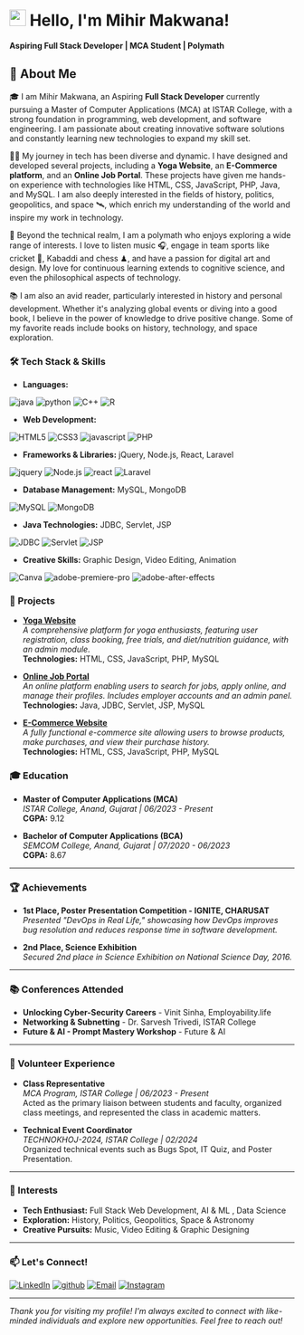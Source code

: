 # <img src="https://media.giphy.com/media/hvRJCLFzcasrR4ia7z/giphy.gif" width="29px" height="29px"> Hello, I'm Mihir Makwana!

**Aspiring Full Stack Developer | MCA Student | Polymath**

## 🚀 About Me

🎓 I am Mihir Makwana, an Aspiring **Full Stack Developer** currently pursuing a Master of Computer Applications (MCA) at ISTAR College, with a strong foundation in programming, web development, and software engineering. I am passionate about creating innovative software solutions and constantly learning new technologies to expand my skill set.

👨‍💻 My journey in tech has been diverse and dynamic. I have designed and developed several projects, including a **Yoga Website**, an **E-Commerce platform**, and an **Online Job Portal**. These projects have given me hands-on experience with technologies like HTML, CSS, JavaScript, PHP, Java, and MySQL. I am also deeply interested in the fields of history, politics, geopolitics, and space 🛰, which enrich my understanding of the world and inspire my work in technology.

🎸 Beyond the technical realm, I am a polymath who enjoys exploring a wide range of interests. I love to listen music 🎧, engage in team sports like cricket 🏏, Kabaddi and chess ♟, and have a passion for digital art and design. My love for continuous learning extends to cognitive science, and even the philosophical aspects of technology.

📚 I am also an avid reader, particularly interested in history and personal development. Whether it's analyzing global events or diving into a good book, I believe in the power of knowledge to drive positive change. Some of my favorite reads include books on history, technology, and space exploration.


### 🛠️ Tech Stack & Skills

- **Languages:**

![java](https://img.shields.io/badge/java-3776AB?style=for-the-badge&logo=java&logoColor=white)
![python](https://img.shields.io/badge/Python-3776AB?style=for-the-badge&logo=python&logoColor=white)
![C++](https://img.shields.io/badge/C++-00599C?style=for-the-badge&logo=C++&logoColor=white)
![R](https://img.shields.io/badge/R-276DC3?style=for-the-badge&logo=R&logoColor=white)

- **Web Development:**

![HTML5](https://img.shields.io/badge/HTML5-E34F26?style=for-the-badge&logo=HTML5&logoColor=F7DF1E)
![CSS3](https://img.shields.io/badge/CSS3-1572B6?style=for-the-badge&logo=CSS3&logoColor=F7DF1E)
![javascript](https://img.shields.io/badge/JavaScript-323330?style=for-the-badge&logo=javascript&logoColor=F7DF1E)
![PHP](https://img.shields.io/badge/PHP-777BB4?style=for-the-badge&logo=PHP&logoColor=F7DF1E)

- **Frameworks & Libraries:** jQuery, Node.js, React, Laravel


![jquery](https://img.shields.io/badge/jQuery-0769AD?style=for-the-badge&logo=jquery&logoColor=white)
![Node.js](https://img.shields.io/badge/Node.js-5FA04E?style=for-the-badge&logo=Node.js&logoColor=F7DF1E)
![react](https://img.shields.io/badge/React-20232A?style=for-the-badge&logo=react&logoColor=61DAFB)
![Laravel](https://img.shields.io/badge/Laravel-FF2D20?style=for-the-badge&logo=Laravel&logoColor=F7DF1E)


- **Database Management:** MySQL, MongoDB

![MySQL](https://img.shields.io/badge/MySQL-4479A1?style=for-the-badge&logo=MySQL&logoColor=F7DF1E)
![MongoDB](https://img.shields.io/badge/MongoDB-47A248?style=for-the-badge&logo=MongoDB&logoColor=F7DF1E)


- **Java Technologies:** JDBC, Servlet, JSP

![JDBC](https://img.shields.io/badge/JDBC-FF2D20?style=for-the-badge&logo=JDBC&logoColor=F7DF1E)
![Servlet](https://img.shields.io/badge/Servlet-FF2D20?style=for-the-badge&logo=Servlet&logoColor=F7DF1E)
![JSP](https://img.shields.io/badge/JSP-FF2D20?style=for-the-badge&logo=JSP&logoColor=F7DF1E)


- **Creative Skills:** Graphic Design, Video Editing, Animation

![Canva](https://img.shields.io/badge/Canva-00C4CC?style=for-the-badge&logo=Canva&logoColor=F7DF1E)
![adobe-premiere-pro](https://img.shields.io/badge/adobe_premiere_pro-9999FF?style=for-the-badge&logo=adobe-premiere-pro&logoColor=F7DF1E)
![adobe-after-effects](https://img.shields.io/badge/adobe_after_effects-9999FF?style=for-the-badge&logo=adobe-after-effects&logoColor=F7DF1E)




### 🚀 Projects
- **[Yoga Website](https://github.com/mihirmakwana03/Yoga-Website-PHP.git)**  
	*A comprehensive platform for yoga enthusiasts, featuring user registration, class booking, free trials, and diet/nutrition guidance, with an admin module.*  
	**Technologies:** HTML, CSS, JavaScript, PHP, MySQL
	
- **[Online Job Portal](https://github.com/mihirmakwana03/Online-Job-Portal.git)**  
	*An online platform enabling users to search for jobs, apply online, and manage their profiles. Includes employer accounts and an admin panel.*  
	**Technologies:** Java, JDBC, Servlet, JSP, MySQL
	
- **[E-Commerce Website](https://github.com/mihirmakwana03/Electronic-Accessories-E-Commerce-Website.git)**  
	*A fully functional e-commerce site allowing users to browse products, make purchases, and view their purchase history.*  
	**Technologies:** HTML, CSS, JavaScript, PHP, MySQL


### 🎓 Education
- **Master of Computer Applications (MCA)**  
	*ISTAR College, Anand, Gujarat | 06/2023 - Present*  
	**CGPA:** 9.12
	
- **Bachelor of Computer Applications (BCA)**  
	*SEMCOM College, Anand, Gujarat | 07/2020 - 06/2023*  
	**CGPA:** 8.67
	
---


### 🏆 Achievements
- **1st Place, Poster Presentation Competition - IGNITE, CHARUSAT**  
	*Presented "DevOps in Real Life," showcasing how DevOps improves bug resolution and reduces response time in software development.*
	
- **2nd Place, Science Exhibition**  
	*Secured 2nd place in Science Exhibition on National Science Day, 2016.*

---


### 📚 Conferences Attended
- **Unlocking Cyber-Security Careers** - Vinit Sinha, Employability.life
- **Networking & Subnetting** - Dr. Sarvesh Trivedi, ISTAR College
- **Future & AI - Prompt Mastery Workshop** - Future & AI

---


### 🎒 Volunteer Experience
- **Class Representative**  
	*MCA Program, ISTAR College | 06/2023 - Present*  
	Acted as the primary liaison between students and faculty, organized class meetings, and represented the class in academic matters.

- **Technical Event Coordinator**  
	*TECHNOKHOJ-2024, ISTAR College | 02/2024*  
	Organized technical events such as Bugs Spot, IT Quiz, and Poster Presentation.

---


### 🌟 Interests
- **Tech Enthusiast:** Full Stack Web Development, AI & ML , Data Science
- **Exploration:** History, Politics, Geopolitics, Space & Astronomy
- **Creative Pursuits:** Music, Video Editing & Graphic Designing

---


### 📫 Let's Connect!
[![LinkedIn](https://img.shields.io/badge/LinkedIn-0A66C2?style=for-the-badge&logo=LinkedIn&logoColor=white)](https://linkedin.com/in/mihir-makwana-a098a21b7/)          [![github](https://img.shields.io/badge/GitHub-2088FF?style=for-the-badge&logo=GitHub&logoColor=white)](https://github.com/mihirmakwana03)
[![Email](https://img.shields.io/badge/Gmail-EA4335?style=for-the-badge&logo=Gmail&logoColor=white)](mailto:mihirpmakwana786@gmail.com)
[![Instagram](https://img.shields.io/badge/Instagram-E4405F?style=for-the-badge&logo=Instagram&logoColor=white)](https://instagram.com/mihir_makwana_03)

---


*Thank you for visiting my profile! I'm always excited to connect with like-minded individuals and explore new opportunities. Feel free to reach out!*

